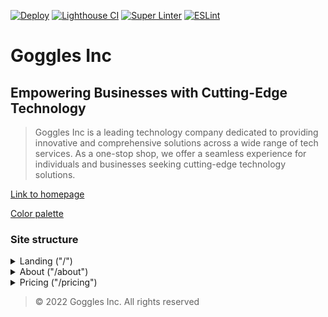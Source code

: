 <!-- markdownlint-disable -->
[![Deploy](https://github.com/gogglesinc/gogglesinc.github.io/actions/workflows/deploy.yml/badge.svg)](https://gogglesinc.github.io) [![Lighthouse CI](https://github.com/gogglesinc/gogglesinc.github.io/actions/workflows/lighthouseci.yml/badge.svg)](https://github.com/GoogleChrome/lighthouse-ci) [![Super Linter](https://github.com/gogglesinc/gogglesinc.github.io/actions/workflows/superlinter.yml/badge.svg)](https://github.com/marketplace/actions/super-linter) [![ESLint](https://github.com/gogglesinc/gogglesinc.github.io/actions/workflows/eslint.yml/badge.svg)](https://eslint.org)
<!-- markdownlint-enable -->

# Goggles Inc

## Empowering Businesses with Cutting-Edge Technology

> Goggles Inc is a leading technology company dedicated to providing innovative and comprehensive solutions across a wide range of tech services. As a one-stop shop, we offer a seamless experience for individuals and businesses seeking cutting-edge technology solutions.

[Link to homepage](https://gogglesinc.github.io)

[Color palette](https://www.realtimecolors.com/?colors=ccd5ff-00020a-6b86ff-12268c-2749f1&fonts=Inter-Inter)

### Site structure

<details>
<summary>Landing ("/")</summary>
<pre>
Landing Page
├── Hero
│   ├── Empowering Businesses with Cutting-Edge Technology
│   └── Banner
│       └── All Your Tech Needs in One Place with Our Cutting-Edge Solutions
├── TrustedByTeams
│   ├── Mozilla
│   ├── IBM
│   ├── 1Password
│   ├── Oracle
│   └── GitHub Next
├── Features
│   ├── Cloud Computing
│   ├── Data Analytics
│   ├── AI & Machine Learning
│   ├── Cybersecurity
│   ├── Custom Software Development
│   └── CMS Development Platforms
├── Stats
│   ├── 500,000+ Developers
│   ├── 100,000+ Organizations
│   └── 99.99% Uptime
├── Testimonials
│   ├── John Doe
│   │   └── "GogglesInc team's expertise in cloud computing solutions has been invaluable to our business. Their ability to scale our infrastructure seamlessly has enabled us to achieve significant growth."
│   ├── Jane Smith
│   │   └── "I was impressed by GogglesInc's ability to provide a customized solution that perfectly met our unique needs. Their team was knowledgeable, responsive, and always willing to go the extra mile."
│   ├── Alex Lee
│   │   └── "GogglesInc's AI & Machine Learning services have revolutionized our operations. Their insights and predictions have helped us make data-driven decisions that have significantly improved our bottom line."
│   ├── Sarah Kim
│   │   └── "The cybersecurity services provided by GogglesInc have given us peace of mind. Their team is always on top of the latest threats and has helped us protect our sensitive data."
│   ├── David Chen
│   │   └── "GogglesInc's custom software development team was able to create a solution that exceeded our expectations. Their attention to detail and commitment to quality were exceptional."
│   ├── Emily Wang
│   │   └── "I've been using GogglesInc's CMS platform for years, and I couldn't be happier. It's easy to use, highly customizable, and has helped us streamline our content management process."
│   ├── Michael Johnson
│   │   └── "GogglesInc's cloud computing solutions have allowed us to reduce our IT costs and improve our scalability. I highly recommend their services."
│   ├── Olivia Taylor
│   │   └── "The GogglesInc team was extremely helpful in guiding us through the process of migrating our data to the cloud. Their expertise and support were invaluable."
│   ├── Noah Brown
│   │   └── "I've been working with GogglesInc for years, and I've always been impressed by their professionalism and commitment to customer satisfaction."
│   ├── Sophia Martinez
│   │   └── "GogglesInc's AI & Machine Learning capabilities have enabled us to develop innovative new products and services. Their expertise has been instrumental to our success."
│   ├── Ethan Davis
│   │   └── "GogglesInc's team went above and beyond to ensure that our project was completed on time and within budget. Their dedication and hard work are truly commendable."
│   ├── Maria Garcia
│   │   └── "GogglesInc has been a true partner in helping us grow our business. Their team is always responsive and willing to go the extra mile to ensure our success."
│   ├── Thomas Baker
│   │   └── "I've been working with GogglesInc for years, and I've always been impressed by their technical expertise and innovative solutions."
│   ├── Ashley Clark
│   │   └── "The GogglesInc team is always available to answer our questions and provide support. Their customer service is top-notch."
│   ├── Christopher Lee
│   │   └── "GogglesInc's pricing is very competitive, and their services have exceeded our expectations. I would highly recommend them to other businesses."
│   ├── Jennifer Lin
│   │   └── "GogglesInc has helped us streamline our operations and improve our efficiency. Their solutions have been a game-changer for our business."
│   ├── Daniel Lee
│   │   └── "GogglesInc's team was able to quickly understand our complex needs and provide a tailored solution that met our requirements exactly."
│   ├── Emily Johnson
│   │   └── "I've been using GogglesInc's services for years, and I've always been impressed by their commitment to customer satisfaction. They always go the extra mile to ensure we are happy with their services."
│   ├── Olivia Smith
│   │   └── "GogglesInc's AI & Machine Learning capabilities have helped us gain valuable insights into our customer data. This has allowed us to make more informed business decisions."
│   ├── Noah Carter
│   │   └── "The GogglesInc team is always available to provide support and guidance. Their expertise has been invaluable to our business."
│   ├── Sophia Davis
│   │   └── "I've been using GogglesInc's cybersecurity services for years, and I've never had a security breach. Their team is always on top of the latest threats and has helped us protect our sensitive data."
│   ├── Ethan Baker
│   │   └── "GogglesInc's cloud computing solutions have allowed us to scale our business without having to worry about managing our own infrastructure. This has saved us time and money."
│   ├── William Hill
│   │   └── "GogglesInc's team has been incredibly helpful in guiding us through the process of migrating our IT infrastructure to the cloud. Their expertise and support were invaluable."
│   ├── Sarah Johnson
│   │   └── "I've been impressed by GogglesInc's ability to deliver results on time and within budget. Their team is always professional and efficient."
│   ├── Alex Smith
│   │   └── "GogglesInc's AI & Machine Learning solutions have helped us gain a competitive edge in our industry. Their expertise has been instrumental to our success."
│   ├── Emily Davis
│   │   └── "I've been using GogglesInc's cybersecurity services for years, and I've always felt confident in the security of my data. Their team is always up-to-date on the latest threats and takes proactive measures to protect our systems."
│   ├── Michael Lee
│   │   └── "GogglesInc's custom software development team was able to create a solution that perfectly met our specific needs. Their attention to detail and commitment to quality were exceptional."
│   ├── Olivia Carter
│   │   └── "I've been using GogglesInc's CMS platform for years, and I love how easy it is to use and customize. It has helped us streamline our content management process and improve our website's performance."
│   └── Noah Hill
│       └── "GogglesInc's cloud computing solutions have allowed us to reduce our IT costs and improve our scalability. I highly recommend their services to any business looking to modernize their technology infrastructure."
├── FAQs
│   ├── What services do you offer?
│   │   └── We offer a wide range of technology services, including cloud computing, data analytics, AI & machine learning, cybersecurity, custom software development, and CMS development platforms.
│   ├── How do I get started?
│   │   └── To get started, you can contact our sales team for a consultation. We will work with you to understand your specific needs and recommend the best solutions for your business.
│   ├── What is your pricing structure?
│   │   └── Our pricing is flexible and tailored to your specific requirements. We offer a variety of pricing plans, including a free plan, a Starter plan, a Pro plan, and an Enterprise plan.
│   ├── Do you offer customization options?
│   │   └── Yes, we offer customization options for many of our services, including our CMS development platforms. Our team of experts can work with you to create a tailored solution that meets your unique needs.
│   ├── What is your uptime guarantee?
│   │   └── We guarantee 99.99% uptime for our cloud computing services. This means that your applications will be available 24/7, ensuring minimal downtime.
│   └── How do I contact your support team?
│       └── You can contact our support team by email, phone, or live chat. Our team is available 24/7 to assist you with any questions or issues you may have.
├── CTA (Call to Action)
│   └── Get Started Now
└── Footer
</pre>
</details>

<details>
<summary>About ("/about")</summary>
<pre>About Page</pre>
</details>

<details>
<summary>Pricing ("/pricing")</summary>
<pre>
  Pricing Page
  ├── Pricing Plans
  │   ├── Free: $0/month
  │   │   └── Basic features (limited storage, basic support)
  │   ├── Starter: $29/month
  │   │   ├── Increased storage (200GB)
  │   │   └── Priority email and chat support
  │   ├── Pro: $99/month
  │   │   ├── Advanced features (custom domain, integration with popular tools)
  │   │   ├── Dedicated account manager
  │   │   └── 24/7 phone support
  │   └── Enterprise: $299/month
  │        ├── Custom solutions
  │        ├── Enterprise-grade support (priority access to new features)
  │        ├── Unlimited storage
  │        └── Priority technical support
  ├── Compare Plans
  ├── FAQs
  └── Footer
</pre>
</details>

> © 2022 Goggles Inc. All rights reserved
